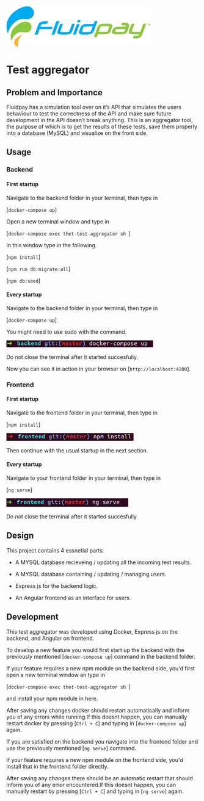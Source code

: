 ![](docs/logo.svg)
# Test aggregator

## Problem and Importance


Fluidpay has a simulation tool over on it’s API that simulates the users behaviour to test the correctness of the API and make sure future development in the API doesn’t break anything. This is an aggregator tool, the purpose of which is to get the results of these tests, save them properly into a database (MySQL) and visualize on the front side.

## Usage

### Backend

#### First startup

Navigate to the backend folder in your terminal, then type in

[`docker-compose up`]

Open a new terminal window and type in

[`docker-compose exec thet-test-aggregator sh `]

In this window type in the following

[`npm install`]

[`npm run db:migrate:all`]

[`npm db:seed`]

#### Every startup

Navigate to the backend folder in your terminal, then type in

[`docker-compose up`]

You might need to use sudo with the command.

![Backend-startup](media/backendStart.png)

Do not close the terminal after it started succesfully.

Now you can see it in action in your browser on [`http://localhost:4200`].

### Frontend

#### First startup

Navigate to the frontend folder in your terminal, then type in

[`npm install`]

![Frontend-npm](media/frontendNpm.png)

Then continue with the usual startup in the next section.

#### Every startup

Navigate to your frontend folder in your terminal, then type in

[`ng serve`]

![Frontend-startup](media/frontendStart.png)

Do not close the terminal after it started succesfully.

## Design

This project contains 4 essnetial parts:

- A MYSQL database recieveing / updating all the incoming test results.

- A MYSQL database containing / updating / managing users.

- Express js for the backend logic.

- An Angular frontend as an interface for users.

## Development

This test aggregator was developed using Docker, Express js on the backend, and Angular on frontend.

To develop a new feature you would first start up the backend with the previously mentioned [`docker-compose up`] command in the backend folder.

If your feature requires a new npm module on the backend side, you'd first open a new terminal window an type in

[`docker-compose exec thet-test-aggregator sh `]

and install your npm module in here.

After saving any changes docker should restart automatically and inform you of any errors while running.If this doesnt happen, you can manually restart docker by pressing [`Ctrl + C`] and typing in [`docker-compose up`] again.

If you are satisfied on the backend you navigate into the frontend folder and use the previously mentioned [`ng serve`] command.

If your feature requires a new npm module on the frontend side, you'd install that in the frontend folder directly.

After saving any changes there should be an automatic restart that should inform you of any error encountered.If this doesnt happen, you can manually restart by pressing [`Ctrl + C`] and typing in [`ng serve`] again.
